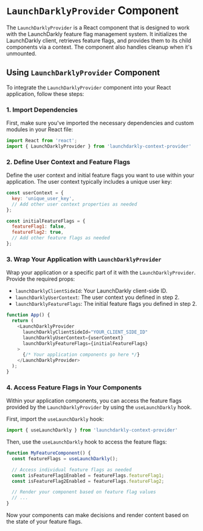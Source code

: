 # `LaunchDarklyProvider` Component

The `LaunchDarklyProvider` is a React component that is designed to work with the LaunchDarkly feature flag management system. It initializes the LaunchDarkly client, retrieves feature flags, and provides them to its child components via a context. The component also handles cleanup when it's unmounted.

## Using `LaunchDarklyProvider` Component

To integrate the `LaunchDarklyProvider` component into your React application, follow these steps:

### 1. Import Dependencies

First, make sure you've imported the necessary dependencies and custom modules in your React file:

```javascript
import React from 'react';
import { LaunchDarklyProvider } from 'launchdarkly-context-provider'
```

### 2. Define User Context and Feature Flags

Define the user context and initial feature flags you want to use within your application. The user context typically includes a unique user key:

```javascript
const userContext = {
  key: 'unique_user_key',
  // Add other user context properties as needed
};

const initialFeatureFlags = {
  featureFlag1: false,
  featureFlag2: true,
  // Add other feature flags as needed
};
```

### 3. Wrap Your Application with `LaunchDarklyProvider`

Wrap your application or a specific part of it with the `LaunchDarklyProvider`. Provide the required props:

- `launchDarklyClientSideId`: Your LaunchDarkly client-side ID.
- `launchDarklyUserContext`: The user context you defined in step 2.
- `launchDarklyFeatureFlags`: The initial feature flags you defined in step 2.

```javascript
function App() {
  return (
    <LaunchDarklyProvider
      launchDarklyClientSideId="YOUR_CLIENT_SIDE_ID"
      launchDarklyUserContext={userContext}
      launchDarklyFeatureFlags={initialFeatureFlags}
    >
      {/* Your application components go here */}
    </LaunchDarklyProvider>
  );
}
```

### 4. Access Feature Flags in Your Components

Within your application components, you can access the feature flags provided by the `LaunchDarklyProvider` by using the `useLaunchDarkly` hook.

First, import the `useLaunchDarkly` hook:

```javascript
import { useLaunchDarkly } from 'launchdarkly-context-provider'
```

Then, use the `useLaunchDarkly` hook to access the feature flags:

```javascript
function MyFeatureComponent() {
  const featureFlags = useLaunchDarkly();

  // Access individual feature flags as needed
  const isFeatureFlag1Enabled = featureFlags.featureFlag1;
  const isFeatureFlag2Enabled = featureFlags.featureFlag2;

  // Render your component based on feature flag values
  // ...
}
```

Now your components can make decisions and render content based on the state of your feature flags.
